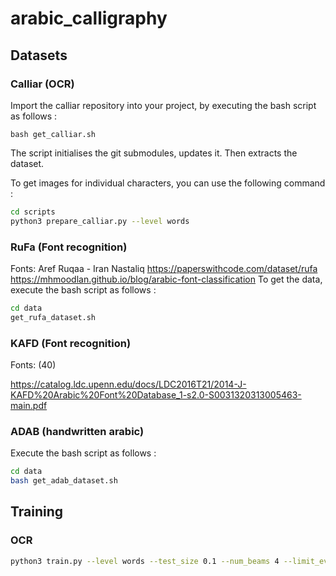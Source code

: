 # arabic_calligraphy

## Datasets

### Calliar (OCR)

Import the calliar repository into your project, by executing the bash script as follows :

```
bash get_calliar.sh
```

The script initialises the git submodules, updates it. Then extracts the dataset.

To get images for individual characters, you can use the following command :

```bash
cd scripts
python3 prepare_calliar.py --level words
```

### RuFa (Font recognition)

Fonts: Aref Ruqaa - Iran Nastaliq
<https://paperswithcode.com/dataset/rufa>
<https://mhmoodlan.github.io/blog/arabic-font-classification>
To get the data, execute the bash script as follows :

```bash
cd data
get_rufa_dataset.sh
```

### KAFD (Font recognition)

Fonts: (40)

<https://catalog.ldc.upenn.edu/docs/LDC2016T21/2014-J-KAFD%20Arabic%20Font%20Database_1-s2.0-S0031320313005463-main.pdf>

### ADAB (handwritten arabic)

Execute the bash script as follows :

```bash
cd data
bash get_adab_dataset.sh    
```

## Training

### OCR

```bash
python3 train.py --level words --test_size 0.1 --num_beams 4 --limit_eval 256 --per_device_train_batch_size 32 --per_device_eval_batch_size 16 --gradient_accumulation_steps 2
```
